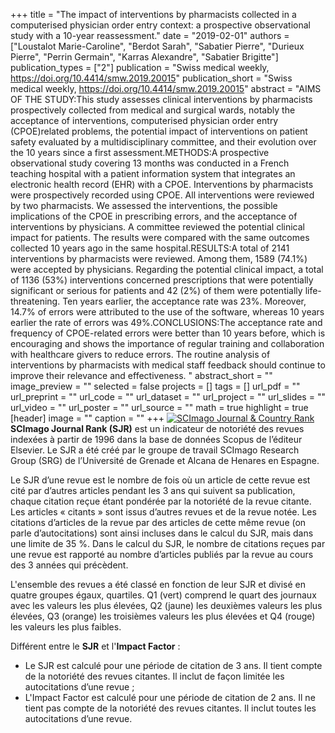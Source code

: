+++
title = "The impact of interventions by pharmacists collected in a computerised physician order entry context: a prospective observational study with a 10-year reassessment."
date = "2019-02-01"
authors = ["Loustalot Marie-Caroline", "Berdot Sarah", "Sabatier Pierre", "Durieux Pierre", "Perrin Germain", "Karras Alexandre", "Sabatier Brigitte"]
publication_types = ["2"]
publication = "Swiss medical weekly, https://doi.org/10.4414/smw.2019.20015"
publication_short = "Swiss medical weekly, https://doi.org/10.4414/smw.2019.20015"
abstract = "AIMS OF THE STUDY:This study assesses clinical interventions by pharmacists prospectively collected from medical and surgical wards, notably the acceptance of interventions, computerised physician order entry (CPOE)related problems, the potential impact of interventions on patient safety evaluated by a multidisciplinary committee, and their evolution over the 10 years since a first assessment.METHODS:A prospective observational study covering 13 months was conducted in a French teaching hospital with a patient information system that integrates an electronic health record (EHR) with a CPOE. Interventions by pharmacists were prospectively recorded using CPOE. All interventions were reviewed by two pharmacists. We assessed the interventions, the possible implications of the CPOE in prescribing errors, and the acceptance of interventions by physicians. A committee reviewed the potential clinical impact for patients. The results were compared with the same outcomes collected 10 years ago in the same hospital.RESULTS:A total of 2141 interventions by pharmacists were reviewed. Among them, 1589 (74.1%) were accepted by physicians. Regarding the potential clinical impact, a total of 1136 (53%) interventions concerned prescriptions that were potentially significant or serious for patients and 42 (2%) of them were potentially life-threatening. Ten years earlier, the acceptance rate was 23%. Moreover, 14.7% of errors were attributed to the use of the software, whereas 10 years earlier the rate of errors was 49%.CONCLUSIONS:The acceptance rate and frequency of CPOE-related errors were better than 10 years before, which is encouraging and shows the importance of regular training and collaboration with healthcare givers to reduce errors. The routine analysis of interventions by pharmacists with medical staff feedback should continue to improve their relevance and effectiveness. "
abstract_short = ""
image_preview = ""
selected = false
projects = []
tags = []
url_pdf = ""
url_preprint = ""
url_code = ""
url_dataset = ""
url_project = ""
url_slides = ""
url_video = ""
url_poster = ""
url_source = ""
math = true
highlight = true
[header]
image = ""
caption = ""
+++
<a href="https://www.scimagojr.com/journalsearch.php?q=19613&amp;tip=sid&amp;exact=no" title="SCImago Journal &amp; Country Rank"><img border="0" src="https://www.scimagojr.com/journal_img.php?id=19613" alt="SCImago Journal &amp; Country Rank"  /></a>
**SCImago Journal Rank (SJR)** est un indicateur de notoriété des revues indexées à partir de 1996 dans la base de données Scopus de l’éditeur Elsevier. Le SJR a été créé par le groupe de travail SCImago Research Group (SRG) de l’Université de Grenade et Alcana de Henares en Espagne.  
  
Le SJR d’une revue est le nombre de fois où un article de cette revue est cité par d’autres articles pendant les 3 ans qui suivent sa publication, chaque citation reçue étant pondérée par la notoriété de la revue citante. Les articles « citants » sont issus d’autres revues et de la revue notée. Les citations d’articles de la revue par des articles de cette même revue (on parle d’autocitations) sont ainsi incluses dans le calcul du SJR, mais dans une limite de 35 %. Dans le calcul du SJR, le nombre de citations reçues par une revue est rapporté au nombre d’articles publiés par la revue au cours des 3 années qui précèdent.  
  
L'ensemble des revues a été classé en fonction de leur SJR et divisé en quatre groupes égaux, quartiles. Q1 (vert) comprend le quart des journaux avec les valeurs les plus élevées, Q2 (jaune) les deuxièmes valeurs les plus élevées, Q3 (orange) les troisièmes valeurs les plus élevées et Q4 (rouge) les valeurs les plus faibles.  
  
Différent entre le **SJR** et l'**Impact Factor** :  
- Le SJR est calculé pour une période de citation de 3 ans. Il tient compte de la notoriété des revues citantes. Il inclut de façon limitée les autocitations d’une revue ;  
- L'Impact Factor est calculé pour une période de citation de 2 ans. Il ne tient pas compte de la notoriété des revues citantes. Il inclut toutes les autocitations d’une revue.
